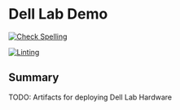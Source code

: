 # Dell Lab Demo

[![Check Spelling](https://github.com/redhat-na-ssa/demo-lab-config/actions/workflows/spellcheck.yaml/badge.svg)](https://github.com/redhat-na-ssa/demo-lab-config/actions/workflows/spellcheck.yaml)

[![Linting](https://github.com/redhat-na-ssa/demo-lab-config/actions/workflows/linting.yaml/badge.svg)](https://github.com/redhat-na-ssa/demo-lab-config/actions/workflows/linting.yaml)

## Summary

TODO: Artifacts for deploying Dell Lab Hardware
